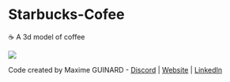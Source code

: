 # Starbucks-Cofee
☕ A 3d model of coffee 

![](https://i.pinimg.com/originals/f9/60/75/f96075e0ac443e971d3555ef16751307.gif)

Code created by Maxime GUINARD - <a href="https://discord.com/invite/K2uUHdf" target="_blank">Discord</a> | <a href="http://dev-maxime-guinard.fr" target="_blank">Website</a> | <a href="https://www.linkedin.com/in/maxime-guinard/" target="_blank">LinkedIn</a>

